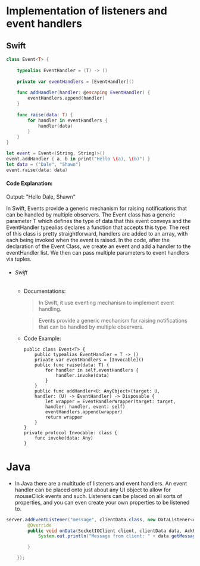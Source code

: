 # Implementation of listeners and event handlers

## Swift
```swift
class Event<T> {
    
    typealias EventHandler = (T) -> ()
    
    private var eventHandlers = [EventHandler]()
    
    func addHandler(handler: @escaping EventHandler) {
        eventHandlers.append(handler)
    }
    
    func raise(data: T) {
        for handler in eventHandlers {
            handler(data)
        }
    }
}

let event = Event<(String, String)>()
event.addHandler { a, b in print("Hello \(a), \(b)") }
let data = ("Dale", "Shawn")
event.raise(data: data)
```
#### Code Explanation:
Output: "Hello Dale, Shawn"

In Swift, Events provide a generic mechanism for raising notifications that can be handled by multiple observers. The Event class has a generic parameter T which defines the type of data that this event conveys and the EventHandler typealias declares a function that accepts this type. The rest of this class is pretty straightforward, handlers are added to an array, with each being invoked when the event is raised. In the code, after the declaration of the Event Class, we create an event and add a handler to the eventHandler list. We then can pass multiple parameters to event handlers via tuples.

  * ###### Swift
    - Documentations:
        > In Swift, it use eventing mechanism to implement event handling.

        > Events provide a generic mechanism for raising notifications that can be handled by multiple observers.

    - Code Example:
        ```
        public class Event<T> {
            public typealias EventHandler = T -> ()
            private var eventHandlers = [Invocable]()
            public func raise(data: T) {
                for handler in self.eventHandlers {
                    handler.invoke(data)
                }
            }
            public func addHandler<U: AnyObject>(target: U,
            handler: (U) -> EventHandler) -> Disposable {
                let wrapper = EventHandlerWrapper(target: target,
                handler: handler, event: self)
                eventHandlers.append(wrapper)
                return wrapper
            }
        }
        private protocol Invocable: class {
            func invoke(data: Any)
        }
        ```


# Java
* In Java there are a multitude of listeners and event handlers. An event handler can be placed onto just about any UI object to allow for mouseClick events and such. Listeners can be placed on all sorts of properties, and you can even create your own properties to be listened to. 
```java
server.addEventListener("message", clientData.class, new DataListener<clientData>() {
        @Override
        public void onData(SocketIOClient client, clientData data, AckRequest ackRequest) throws Exception {
            System.out.println("Message from client: " + data.getMessage());

        }

    });
```
